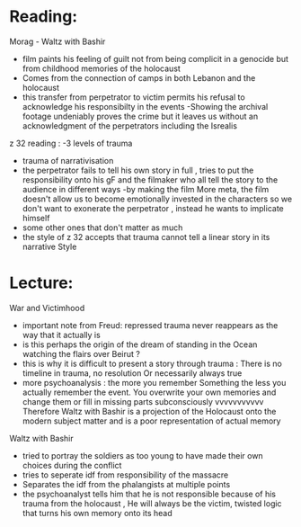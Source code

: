 # Reading:
Morag - Waltz with Bashir

- film paints his feeling of guilt not from being complicit in a genocide but from childhood memories of the holocaust
- Comes from the connection of camps in both Lebanon and the holocaust
- this transfer from perpetrator to victim permits his refusal to acknowledge his responsibilty in the events
-Showing the archival footage undeniably proves the crime but it leaves us without an acknowledgment of the perpetrators including the Isrealis

z 32 reading :
-3 levels of trauma
- trauma of narrativisation
- the perpetrator fails to tell his own story in full , tries to put the responsibility onto his gF and the filmaker who all tell the story to the audience in different ways
-by making the film More meta, the film doesn't allow us to become emotionally invested in the characters so we don't want to exonerate the perpetrator , instead he wants to implicate himself
- some other ones that don't matter as much
- the style of z 32 accepts that trauma cannot tell a linear story in its narrative Style

# Lecture:
War and Victimhood
- important note from Freud: repressed trauma never reappears as the way that it actually is
- is this perhaps the origin of the dream of standing in the Ocean watching the flairs over Beirut ?
- this is why it is difficult to present a story through trauma : There is no timeline in trauma, no resolution Or necessarily always true
- more psychoanalysis : the more you remember Something the less you actually remember the event. You overwrite your own memories and change them or fill in missing parts subconsciously
vvvvvvvvvvv Therefore
 Waltz with Bashir is a projection of the Holocaust onto the modern subject matter and is a poor representation of actual memory

Waltz with Bashir
- tried to portray the soldiers as too young to have made their own choices during the conflict
- tries to seperate idf from responsibility of the massacre
- Separates the idf from the phalangists at multiple points
- the psychoanalyst tells him that he is not responsible because of his trauma from the holocaust , He will always be the victim, twisted logic that turns his own memory onto its head







